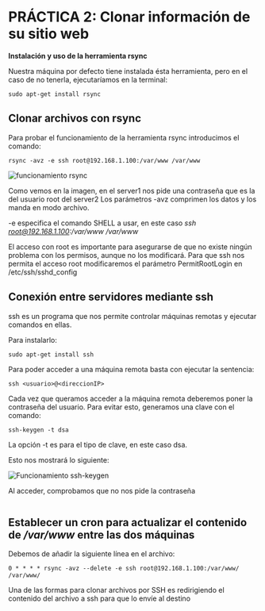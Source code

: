 # PRÁCTICA 2: Clonar información de su sitio web

**Instalación y uso de la herramienta rsync**

Nuestra máquina por defecto tiene instalada ésta herramienta, pero en el caso de no tenerla, ejecutaríamos en la terminal:

```
sudo apt-get install rsync
```


## Clonar archivos con rsync

Para probar el funcionamiento de la herramienta rsync introducimos el comando:

```
rsync -avz -e ssh root@192.168.1.100:/var/www /var/www

```


![funcionamiento rsync](https://github.com/pavocejudo/SWAP1516/blob/master/practica2/rsync1.png)

Como vemos en la imagen, en el server1 nos pide una contraseña que es la del usuario root del server2
Los parámetros -avz comprimen los datos y los manda en modo archivo.

-e especifica el comando SHELL a usar, en este caso *ssh root@192.168.1.100:/var/www /var/www*

El acceso con root es importante para asegurarse de que no existe ningún problema con los permisos, aunque no los modificará. Para que ssh nos permita el acceso root modificaremos el parámetro PermitRootLogin en /etc/ssh/sshd_config

## Conexión entre servidores mediante ssh

ssh es un programa que nos permite controlar máquinas remotas y ejecutar comandos en ellas.

Para instalarlo:

```
sudo apt-get install ssh
```
Para poder acceder a una máquina remota basta con ejecutar la sentencia:

```
ssh <usuario>@<direccionIP>
```
Cada vez que queramos acceder a la máquina remota deberemos poner la contraseña del usuario.
Para evitar esto, generamos una clave con el comando:
```
ssh-keygen -t dsa
```
La opción -t es para el tipo de clave, en este caso dsa.

Esto nos mostrará lo siguiente:

![Funcionamiento ssh-keygen](https://github.com/pavocejudo/SWAP1516/blob/master/practica2/ssh-keygen.jpg)


Al acceder, comprobamos que no nos pide la contraseña

![]()



## Establecer un cron para actualizar el contenido de */var/www* entre las dos máquinas

Debemos de añadir la siguiente línea en el archivo:

```
0 * * * * rsync -avz --delete -e ssh root@192.168.1.100:/var/www/ /var/www/
```
















Una de las formas para clonar archivos por SSH es redirigiendo el contenido del archivo a ssh para que lo envíe al destino
